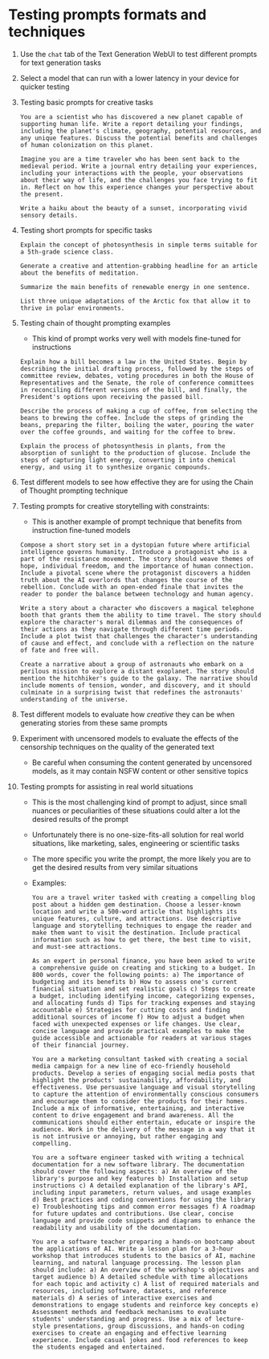 # Testing prompts formats and techniques

1. Use the `chat` tab of the Text Generation WebUI to test different prompts for text generation tasks

2. Select a model that can run with a lower latency in your device for quicker testing

3. Testing basic prompts for creative tasks

   ```text
   You are a scientist who has discovered a new planet capable of supporting human life. Write a report detailing your findings, including the planet's climate, geography, potential resources, and any unique features. Discuss the potential benefits and challenges of human colonization on this planet.
   ```

   ```text
   Imagine you are a time traveler who has been sent back to the medieval period. Write a journal entry detailing your experiences, including your interactions with the people, your observations about their way of life, and the challenges you face trying to fit in. Reflect on how this experience changes your perspective about the present.
   ```

   ```text
   Write a haiku about the beauty of a sunset, incorporating vivid sensory details.
   ```

4. Testing short prompts for specific tasks

   ```text
   Explain the concept of photosynthesis in simple terms suitable for a 5th-grade science class.
   ```

   ```text
   Generate a creative and attention-grabbing headline for an article about the benefits of meditation.
   ```

   ```text
   Summarize the main benefits of renewable energy in one sentence.
   ```

   ```text
   List three unique adaptations of the Arctic fox that allow it to thrive in polar environments.
   ```

5. Testing chain of thought prompting examples

   - This kind of prompt works very well with models fine-tuned for instructions

   ```text
   Explain how a bill becomes a law in the United States. Begin by describing the initial drafting process, followed by the steps of committee review, debates, voting procedures in both the House of Representatives and the Senate, the role of conference committees in reconciling different versions of the bill, and finally, the President's options upon receiving the passed bill.
   ```

   ```text
   Describe the process of making a cup of coffee, from selecting the beans to brewing the coffee. Include the steps of grinding the beans, preparing the filter, boiling the water, pouring the water over the coffee grounds, and waiting for the coffee to brew.
   ```

   ```text
   Explain the process of photosynthesis in plants, from the absorption of sunlight to the production of glucose. Include the steps of capturing light energy, converting it into chemical energy, and using it to synthesize organic compounds.
   ```

6. Test different models to see how effective they are for using the Chain of Thought prompting technique

7. Testing prompts for creative storytelling with constraints:

   - This is another example of prompt technique that benefits from instruction fine-tuned models

   ```text
   Compose a short story set in a dystopian future where artificial intelligence governs humanity. Introduce a protagonist who is a part of the resistance movement. The story should weave themes of hope, individual freedom, and the importance of human connection. Include a pivotal scene where the protagonist discovers a hidden truth about the AI overlords that changes the course of the rebellion. Conclude with an open-ended finale that invites the reader to ponder the balance between technology and human agency.
   ```

   ```text
   Write a story about a character who discovers a magical telephone booth that grants them the ability to time travel. The story should explore the character's moral dilemmas and the consequences of their actions as they navigate through different time periods. Include a plot twist that challenges the character's understanding of cause and effect, and conclude with a reflection on the nature of fate and free will.
   ```

   ```text
   Create a narrative about a group of astronauts who embark on a perilous mission to explore a distant exoplanet. The story should mention the hitchhiker's guide to the galaxy. The narrative should include moments of tension, wonder, and discovery, and it should culminate in a surprising twist that redefines the astronauts' understanding of the universe.
   ```

8. Test different models to evaluate how _creative_ they can be when generating stories from these same prompts

9. Experiment with uncensored models to evaluate the effects of the censorship techniques on the quality of the generated text

   - Be careful when consuming the content generated by uncensored models, as it may contain NSFW content or other sensitive topics

10. Testing prompts for assisting in real world situations

    - This is the most challenging kind of prompt to adjust, since small nuances or peculiarities of these situations could alter a lot the desired results of the prompt

    - Unfortunately there is no one-size-fits-all solution for real world situations, like marketing, sales, engineering or scientific tasks

    - The more specific you write the prompt, the more likely you are to get the desired results from very similar situations

    - Examples:

      ```text
      You are a travel writer tasked with creating a compelling blog post about a hidden gem destination. Choose a lesser-known location and write a 500-word article that highlights its unique features, culture, and attractions. Use descriptive language and storytelling techniques to engage the reader and make them want to visit the destination. Include practical information such as how to get there, the best time to visit, and must-see attractions.
      ```

      ```text
      As an expert in personal finance, you have been asked to write a comprehensive guide on creating and sticking to a budget. In 800 words, cover the following points: a) The importance of budgeting and its benefits b) How to assess one's current financial situation and set realistic goals c) Steps to create a budget, including identifying income, categorizing expenses, and allocating funds d) Tips for tracking expenses and staying accountable e) Strategies for cutting costs and finding additional sources of income f) How to adjust a budget when faced with unexpected expenses or life changes. Use clear, concise language and provide practical examples to make the guide accessible and actionable for readers at various stages of their financial journey.
      ```

      ```text
      You are a marketing consultant tasked with creating a social media campaign for a new line of eco-friendly household products. Develop a series of engaging social media posts that highlight the products' sustainability, affordability, and effectiveness. Use persuasive language and visual storytelling to capture the attention of environmentally conscious consumers and encourage them to consider the products for their homes. Include a mix of informative, entertaining, and interactive content to drive engagement and brand awareness. All the communications should either entertain, educate or inspire the audience. Work in the delivery of the message in a way that it is not intrusive or annoying, but rather engaging and compelling.
      ```

      ```text
      You are a software engineer tasked with writing a technical documentation for a new software library. The documentation should cover the following aspects: a) An overview of the library's purpose and key features b) Installation and setup instructions c) A detailed explanation of the library's API, including input parameters, return values, and usage examples d) Best practices and coding conventions for using the library e) Troubleshooting tips and common error messages f) A roadmap for future updates and contributions. Use clear, concise language and provide code snippets and diagrams to enhance the readability and usability of the documentation.
      ```

      ```text
      You are a software teacher preparing a hands-on bootcamp about the applications of AI. Write a lesson plan for a 3-hour workshop that introduces students to the basics of AI, machine learning, and natural language processing. The lesson plan should include: a) An overview of the workshop's objectives and target audience b) A detailed schedule with time allocations for each topic and activity c) A list of required materials and resources, including software, datasets, and reference materials d) A series of interactive exercises and demonstrations to engage students and reinforce key concepts e) Assessment methods and feedback mechanisms to evaluate students' understanding and progress. Use a mix of lecture-style presentations, group discussions, and hands-on coding exercises to create an engaging and effective learning experience. Include casual jokes and food references to keep the students engaged and entertained.
      ```
